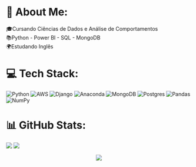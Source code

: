 # 💫 About Me:
🎓Cursando Ciências de Dados e Análise de Comportamentos<br>📚Python - Power BI - SQL - MongoDB<br>🌍Estudando Inglês


# 💻 Tech Stack:
![Python](https://img.shields.io/badge/python-3670A0?style=for-the-badge&logo=python&logoColor=ffdd54) ![AWS](https://img.shields.io/badge/AWS-%23FF9900.svg?style=for-the-badge&logo=amazon-aws&logoColor=white) ![Django](https://img.shields.io/badge/django-%23092E20.svg?style=for-the-badge&logo=django&logoColor=white) ![Anaconda](https://img.shields.io/badge/Anaconda-%2344A833.svg?style=for-the-badge&logo=anaconda&logoColor=white) ![MongoDB](https://img.shields.io/badge/MongoDB-%234ea94b.svg?style=for-the-badge&logo=mongodb&logoColor=white) ![Postgres](https://img.shields.io/badge/postgres-%23316192.svg?style=for-the-badge&logo=postgresql&logoColor=white) ![Pandas](https://img.shields.io/badge/pandas-%23150458.svg?style=for-the-badge&logo=pandas&logoColor=white) ![NumPy](https://img.shields.io/badge/numpy-%23013243.svg?style=for-the-badge&logo=numpy&logoColor=white)
# 📊 GitHub Stats:
![](https://github-readme-stats.vercel.app/api?username=davidpereirads&theme=monokai&hide_border=false&include_all_commits=false&count_private=true)
![](https://github-readme-streak-stats.herokuapp.com/?user=davidpereirads&theme=monokai&hide_border=false)<br/>

<div align="center">

![](https://github-readme-stats.vercel.app/api/top-langs/?username=davidpereirads&theme=monokai&hide_border=false&include_all_commits=false&count_private=true&layout=compact&card_width=700)

</div>

<!-- Proudly created with GPRM ( https://gprm.itsvg.in ) -->
